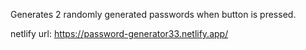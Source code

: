 Generates 2 randomly generated passwords when button is pressed.

netlify url: https://password-generator33.netlify.app/
